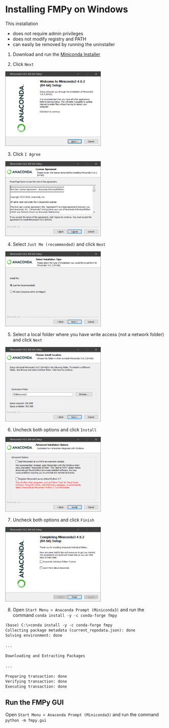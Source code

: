 # Installing FMPy on Windows

This installation

- does not require admin privileges
- does not modify registry and PATH
- can easily be removed by running the uninstaller

1. Download and run the [Miniconda Installer](https://repo.anaconda.com/miniconda/Miniconda3-latest-Windows-x86_64.exe)

2. Click `Next`

<img src="Miniconda_Welcome.PNG" width="300">

3. Click `I Agree`

<img src="Miniconda_License_Agreement.PNG" width="300">

4. Select `Just Me (recommended)` and click `Next`

<img src="Miniconda_Install_Type.PNG" width="300">

5. Select a local folder where you have write access (not a network folder) and click `Next`

<img src="Miniconda_Install_Location.PNG" width="300">

6. Uncheck both options and click `Install`

<img src="Miniconda_Advanced_Installation_Options.PNG" width="300">

7. Uncheck both options and click `Finish`

<img src="Miniconda_Completing_Setup.PNG" width="300">

8. Open `Start Menu > Anaconda Prompt (Miniconda3)` and run the command `conda install -y -c conda-forge fmpy`

```
(base) C:\>conda install -y -c conda-forge fmpy
Collecting package metadata (current_repodata.json): done
Solving environment: done

...

Downloading and Extracting Packages

...

Preparing transaction: done
Verifying transaction: done
Executing transaction: done
```

## Run the FMPy GUI

Open `Start Menu > Anaconda Prompt (Miniconda3)` and run the command `python -m fmpy.gui`
